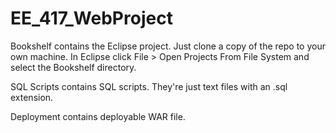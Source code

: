 # EE_417_WebProject

Bookshelf contains the Eclipse project. Just clone a copy of the repo to your own machine. In Eclipse click File > Open Projects From File System and select the Bookshelf directory.

SQL Scripts contains SQL scripts. They're just text files with an .sql extension.

Deployment contains deployable WAR file.
